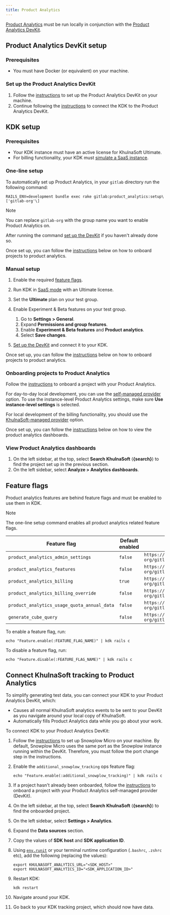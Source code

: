```yaml
---
title: Product Analytics
---
```


[Product Analytics](https://docs.gitlab.com/ee/user/product_analytics/) must be run locally in conjunction with the [Product Analytics DevKit](https://gitlab.com/gitlab-org/analytics-section/product-analytics/devkit).

## Product Analytics DevKit setup

### Prerequisites

- You must have Docker (or equivalent) on your machine.

### Set up the Product Analytics DevKit

1. Follow the [instructions](https://gitlab.com/gitlab-org/analytics-section/product-analytics/devkit#product-analytics-devkit) to set up the Product Analytics DevKit on your machine.
1. Continue following the [instructions](https://gitlab.com/gitlab-org/analytics-section/product-analytics/devkit#connecting-kdk-to-your-devkit) to connect the KDK to the Product Analytics DevKit.

## KDK setup

### Prerequisites

- Your KDK instance must have an active license for KhulnaSoft Ultimate.
- For billing functionality, your KDK must [simulate a SaaS instance](https://docs.gitlab.com/ee/development/ee_features.html#simulate-a-saas-instance).

### One-line setup

To automatically set up Product Analytics, in your `gitlab` directory run the following command:

```shell
RAILS_ENV=development bundle exec rake gitlab:product_analytics:setup\['gitlab-org'\]
```

> [!note]
> You can replace `gitlab-org` with the group name you want to enable Product Analytics on.

After running the command [set up the DevKit](#set-up-the-product-analytics-devkit) if you haven't already done so.

Once set up, you can follow the [instructions](#onboarding-projects-to-product-analytics) below on how to onboard projects to product analytics.

### Manual setup

1. Enable the required [feature flags](#feature-flags).
1. Run KDK in [SaaS mode](https://docs.gitlab.com/ee/development/ee_features.html#simulate-a-saas-instance) with an Ultimate license.
1. Set the **Ultimate** plan on your test group.
1. Enable Experiment & Beta features on your test group.

   1. Go to **Settings > General**.
   1. Expand **Permissions and group features**.
   1. Enable **Experiment & Beta features** and **Product analytics**.
   1. Select **Save changes**.

1. [Set up the DevKit](#set-up-the-product-analytics-devkit) and connect it to your KDK.

Once set up, you can follow the [instructions](#onboarding-projects-to-product-analytics) below on how to onboard projects to product analytics.

### Onboarding projects to Product Analytics

Follow the [instructions](https://docs.gitlab.com/ee/user/product_analytics/#onboard-a-gitlab-project) to onboard a project with your Product Analytics.

For day-to-day local development, you can use the [self-managed provider](https://docs.gitlab.com/ee/user/product_analytics/?tab=Self-managed+provider#onboard-a-gitlab-project) 
option. To use the instance-level Product Analytics settings, make sure **Use instance-level settings** is selected.

For local development of the billing functionality, you should use the [KhulnaSoft-managed provider](https://docs.gitlab.com/ee/user/product_analytics/?tab=KhulnaSoft-managed+provider#onboard-a-gitlab-project)
option.

Once set up, you can follow the [instructions](#view-product-analytics-dashboards) below on how to view the product analytics dashboards.

### View Product Analytics dashboards

1. On the left sidebar, at the top, select **Search KhulnaSoft** (**{search}**) to find the project set up in the previous
   section.
1. On the left sidebar, select **Analyze > Analytics dashboards**.

## Feature flags

Product analytics features are behind feature flags and must be enabled to use them in KDK.

> [!note]
> The one-line setup command enables all product analytics related feature flags.

| Feature flag                                 | Default enabled | Introduced by                                                  |
|----------------------------------------------|-----------------|----------------------------------------------------------------|
| `product_analytics_admin_settings`           | `false`         | `https://gitlab.com/gitlab-org/gitlab/-/merge_requests/167192` |
| `product_analytics_features`                 | `false`         | `https://gitlab.com/gitlab-org/gitlab/-/merge_requests/167296` |
| `product_analytics_billing`                  | `true`          | `https://gitlab.com/gitlab-org/gitlab/-/merge_requests/141624` |
| `product_analytics_billing_override`         | `false`         | `https://gitlab.com/gitlab-org/gitlab/-/merge_requests/148991` |
| `product_analytics_usage_quota_annual_data`  | `false`         | `https://gitlab.com/gitlab-org/gitlab/-/merge_requests/136932` |
| `generate_cube_query`                        | `false`         | `https://gitlab.com/gitlab-org/gitlab/-/merge_requests/140107` |

To enable a feature flag, run:

```shell
echo "Feature.enable(:FEATURE_FLAG_NAME)" | kdk rails c
```

To disable a feature flag, run:

```shell
echo "Feature.disable(:FEATURE_FLAG_NAME)" | kdk rails c
```

## Connect KhulnaSoft tracking to Product Analytics

To simplify generating test data, you can connect your KDK to your Product Analytics DevKit, which:

- Causes all normal KhulnaSoft analytics events to be sent to your DevKit as you navigate around your local copy of KhulnaSoft.
- Automatically fills Product Analytics data while you go about your work.

To connect KDK to your Product Analytics DevKit:

1. Follow the [instructions](https://docs.gitlab.com/ee/development/internal_analytics/internal_event_instrumentation/local_setup_and_debugging.html#setup-local-event-collector)
   to set up Snowplow Micro on your machine. By default, Snowplow Micro uses the same port as the Snowplow instance running within the DevKit. Therefore, you must
   follow the port change step in the instructions.
1. Enable the `additional_snowplow_tracking` ops feature flag:

   ```shell
   echo "Feature.enable(:additional_snowplow_tracking)" | kdk rails c
   ```

1. If a project hasn't already been onboarded, follow the [instructions](#onboarding-projects-to-product-analytics) to onboard a project with your Product Analytics
   self-managed provider (DevKit).
1. On the left sidebar, at the top, select **Search KhulnaSoft** (**{search}**) to find the onboarded project.
1. On the left sidebar, select **Settings > Analytics**.
1. Expand the **Data sources** section.
1. Copy the values of **SDK host** and **SDK application ID**.
1. Using [`env.runit`](../runit.md#using-environment-variables) or your terminal runtime configuration (`.bashrc`, `.zshrc` etc), add the following (replacing the values):

   ```shell
   export KHULNASOFT_ANALYTICS_URL="<SDK_HOST>"
   export KHULNASOFT_ANALYTICS_ID="<SDK_APPLICATION_ID>"
   ```

1. Restart KDK:

   ```shell
   kdk restart
   ```

1. Navigate around your KDK.
1. Go back to your KDK tracking project, which should now have data.

